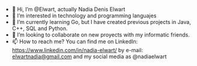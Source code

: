 - 👋 Hi, I’m @Elwart, actually Nadia Denis Elwart
- 👀 I’m interested in technology and programming languajes
- 🌱 I’m currently learning Go, but I have created previous projects in Java, C++, SQL and Python. 
- 💞️ I’m looking to collaborate on new proyects with my informatic friends.
- 📫 How to reach me? You can find me on LinkedIn:  https://www.linkedin.com/in/nadia-elwart/
                                        by e-mail:  elwartnadia@gmail.com
                                        and my social media as @nadiaelwart


